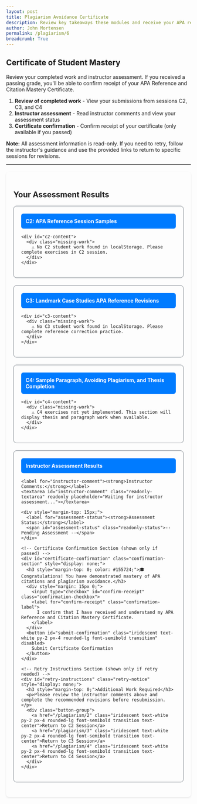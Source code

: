 ```yaml
---
layout: post
title: Plagiarism Avoidance Certificate
description: Review key takeaways these modules and receive your APA reference and citations (anti-plagiarism) mastery certificate. 
author: John Mortensen
permalink: /plagiarism/6
breadcrumb: True
---
```


## Certificate of Student Mastery

Review your completed work and instructor assessment. If you received a passing grade, you'll be able to confirm receipt of your APA Reference and Citation Mastery Certificate.

1. **Review of completed work** - View your submissions from sessions C2, C3, and C4
2. **Instructor assessment** - Read instructor comments and view your assessment status
3. **Certificate confirmation** - Confirm receipt of your certificate (only available if you passed)

**Note:** All assessment information is read-only. If you need to retry, follow the instructor's guidance and use the provided links to return to specific sessions for revisions.

---

<style>
  .certificate-container {
    max-width: 1000px;
    margin: 20px auto;
    padding: 20px;
    border-radius: 8px;
    box-shadow: 0 2px 4px rgba(0,0,0,0.1);
  }
  
  .student-work-card {
    border: 1px solid #6c757d;
    border-radius: 8px;
    padding: 20px;
    margin-bottom: 20px;
  }
  
  .lesson-header {
    background-color: #007bff;
    color: white;
    padding: 12px;
    border-radius: 6px;
    margin-bottom: 15px;
    font-weight: bold;
  }
  
  .work-section {
    border-left: 4px solid #007bff;
    padding: 15px;
    margin: 10px 0;
    border-radius: 4px;
  }
  
  .missing-work {
    border-left: 4px solid #dc3545;
    padding: 15px;
    margin: 10px 0;
    border-radius: 4px;
    color: #721c24;
  }
  
  .readonly-textarea {
    width: 100%;
    min-height: 100px;
    padding: 12px;
    border: 1px solid #e9ecef;
    border-radius: 4px;
    font-family: Arial, sans-serif;
    line-height: 1.6;
    color: #bbc2caff;
    cursor: not-allowed;
  }
  
  .readonly-status {
    padding: 8px 12px;
    border: 1px solid #e9ecef;
    border-radius: 4px;
    font-size: 16px;
    margin-left: 10px;
    color: #495057;
    cursor: not-allowed;
  }
  
  .certificate-notice {
    border: 1px solid #28a745;
    border-radius: 8px;
    padding: 20px;
    margin-bottom: 20px;
    text-align: center;
    font-weight: bold;
    color: #155724;
  }
  
  .retry-notice {
    border: 1px solid #dc3545;
    border-radius: 8px;
    padding: 20px;
    margin-bottom: 20px;
    text-align: center;
    font-weight: bold;
    color: #721c24;
  }
  
  .button-group {
    display: flex;
    gap: 10px;
    margin-top: 15px;
    flex-wrap: wrap;
  }
  
  .confirmation-section {
    border: 2px solid #28a745;
    border-radius: 8px;
    padding: 20px;
    margin: 20px 0;
  }
  
  .confirmation-checkbox {
    margin-right: 10px;
    transform: scale(1.2);
  }
  
  .confirmation-label {
    font-size: 16px;
    font-weight: bold;
    color: #155724;
    cursor: pointer;
  }
</style>

<div class="certificate-container">
  
  <!-- Dynamic Status Notice -->
  <div id="status-notice" style="display: none;"></div>
  
  <h2>Your Assessment Results</h2>
  
  <!-- C2 Work Display -->
  <div class="student-work-card">
    <div class="lesson-header">
      C2: APA Reference Session Samples
    </div>

    <div id="c2-content">
      <div class="missing-work">
        ⚠️ No C2 student work found in localStorage. Please complete exercises in C2 session.
      </div>
    </div>
  </div>
  
  <!-- C3 Work Display -->
  <div class="student-work-card">
    <div class="lesson-header">
      C3: Landmark Case Studies APA Reference Revisions
    </div>

    <div id="c3-content">
      <div class="missing-work">
        ⚠️ No C3 student work found in localStorage. Please complete reference correction practice.
      </div>
    </div>
  </div>
  
  <!-- C4 Work Display (Placeholder for future) -->
  <div class="student-work-card">
    <div class="lesson-header">
      C4: Sample Paragraph, Avoiding Plagiarism, and Thesis Completion
    </div>

    <div id="c4-content">
      <div class="missing-work">
        ⚠️ C4 exercises not yet implemented. This section will display thesis and paragraph work when available.
      </div>
    </div>
  </div>
  
  <!-- Instructor Assessment (Read-Only) -->
  <div class="student-work-card">
    <div class="lesson-header">
      Instructor Assessment Results
    </div>

    <label for="instructor-comment"><strong>Instructor Comments:</strong></label>
    <textarea id="instructor-comment" class="readonly-textarea" readonly placeholder="Waiting for instructor assessment..."></textarea>
    
    <div style="margin-top: 15px;">
      <label for="assessment-status"><strong>Assessment Status:</strong></label>
      <span id="assessment-status" class="readonly-status">-- Pending Assessment --</span>
    </div>
    
    <!-- Certificate Confirmation Section (shown only if passed) -->
    <div id="certificate-confirmation" class="confirmation-section" style="display: none;">
      <h3 style="margin-top: 0; color: #155724;">🎓 Congratulations! You have demonstrated mastery of APA citations and plagiarism avoidance.</h3>
      <div style="margin: 15px 0;">
        <input type="checkbox" id="confirm-receipt" class="confirmation-checkbox">
        <label for="confirm-receipt" class="confirmation-label">
          I confirm that I have received and understand my APA Reference and Citation Mastery Certificate.
        </label>
      </div>
      <button id="submit-confirmation" class="iridescent text-white py-2 px-4 rounded-lg font-semibold transition" disabled>
        Submit Certificate Confirmation
      </button>
    </div>
    
    <!-- Retry Instructions Section (shown only if retry needed) -->
    <div id="retry-instructions" class="retry-notice" style="display: none;">
      <h3 style="margin-top: 0;">Additional Work Required</h3>
      <p>Please review the instructor comments above and complete the recommended revisions before resubmission.</p>
      <div class="button-group">
        <a href="/plagiarism/2" class="iridescent text-white py-2 px-4 rounded-lg font-semibold transition text-center">Return to C2 Session</a>
        <a href="/plagiarism/3" class="iridescent text-white py-2 px-4 rounded-lg font-semibold transition text-center">Return to C3 Session</a>
        <a href="/plagiarism/4" class="iridescent text-white py-2 px-4 rounded-lg font-semibold transition text-center">Return to C4 Session</a>
      </div>
    </div>
  </div>
  
  <div id="status-message" style="margin: 10px 0; padding: 8px; border-radius: 4px; display: none;"></div>
</div>

<script>
document.addEventListener("DOMContentLoaded", function() {

    // Status message helper function
    function showStatusMessage(message, type) {
        const statusDiv = document.getElementById("status-message");
        statusDiv.textContent = message;
        statusDiv.style.display = "block";

        switch(type) {
            case "success":
                statusDiv.style.backgroundColor = "#d1ecf1";
                statusDiv.style.color = "#0c5460";
                statusDiv.style.border = "1px solid #bee5eb";
                break;
            case "error":
                statusDiv.style.backgroundColor = "#e9ecef";
                statusDiv.style.color = "#495057";
                statusDiv.style.border = "1px solid #6c757d";
                break;
            case "info":
                statusDiv.style.backgroundColor = "#d1ecf1";
                statusDiv.style.color = "#0c5460";
                statusDiv.style.border = "1px solid #bee5eb";
                break;
        }

        setTimeout(() => {
            statusDiv.style.display = "none";
        }, 4000);
    }

    // Load and display student work (same as C5 but read-only)
    function loadStudentWork() {
        // Helper function to safely get value or show 'Not available'
        function safeValue(obj, path, defaultValue = 'Not available') {
            return path.split('.').reduce((current, key) => current && current[key], obj) || defaultValue;
        }

        // Load C2 Work - Check both new individual keys and old assessment format
        const c2Container = document.getElementById('c2-content');
        const c2_1_data = localStorage.getItem('plagiarism-c2-1');
        const c2_2_data = localStorage.getItem('plagiarism-c2-2');
        const c2AssessmentData = localStorage.getItem('plagiarism-c2-assessment');

        let c2HasData = false;
        let c2Content = '';

        if (c2_1_data || c2_2_data || c2AssessmentData) {
            c2HasData = true;
            c2Content = '<div class="work-section">';

            // Try to get data from individual exercises first
            if (c2_1_data) {
                try {
                    const salemData = JSON.parse(c2_1_data);
                    const saveDate = new Date(salemData.timestamp).toLocaleString();
                    c2Content += `
                        <strong>📅 Salem Exercise Completed:</strong> ${saveDate}<br><br>
                        <strong>Salem's Citation Exercise:</strong><br>
                        <em>Original Uncited Text:</em><br>
                        <div style="padding: 8px; border-radius: 4px; margin: 5px 0;">
                            ${safeValue(salemData, 'uncited')}
                        </div>
                        <em>In-text Citation:</em><br>
                        <div style="padding: 8px; border-radius: 4px; margin: 5px 0;">
                            ${safeValue(salemData, 'citation')}
                        </div>
                        <em>Reference List Entry:</em><br>
                        <div style="padding: 8px; border-radius: 4px; margin: 5px 0;">
                            ${safeValue(salemData, 'reference')}
                        </div><br>
                    `;
                } catch (error) {
                    c2Content += '<div style="color: red;">❌ Error loading Salem exercise data</div><br>';
                }
            }

            if (c2_2_data) {
                try {
                    const comparisonData = JSON.parse(c2_2_data);
                    const saveDate = new Date(comparisonData.timestamp).toLocaleString();
                    c2Content += `
                        <strong>📅 Comparison Exercise Completed:</strong> ${saveDate}<br><br>
                        <strong>Comparison Exercise:</strong><br>
                        <em>Uncited Version (showing plagiarism):</em><br>
                        <div style="padding: 8px; border-radius: 4px; margin: 5px 0;">
                            ${safeValue(comparisonData, 'uncited')}
                        </div>
                        <em>Properly Cited Version:</em><br>
                        <div style="padding: 8px; border-radius: 4px; margin: 5px 0;">
                            ${safeValue(comparisonData, 'cited')}
                        </div>
                        <em>Reference List:</em><br>
                        <div style="padding: 8px; border-radius: 4px; margin: 5px 0;">
                            ${safeValue(comparisonData, 'references')}
                        </div>
                    `;
                } catch (error) {
                    c2Content += '<div style="color: red;">❌ Error loading comparison exercise data</div>';
                }
            }

            // Fallback to old assessment format if individual exercises not found
            if (!c2_1_data && !c2_2_data && c2AssessmentData) {
                try {
                    const c2Work = JSON.parse(c2AssessmentData);
                    const completedDate = new Date(c2Work.timestamp).toLocaleString();
                    c2Content += `
                        <strong>📅 Assessment Completed:</strong> ${completedDate}<br><br>
                        <strong>Salem's Citation Exercise:</strong><br>
                        <em>Original Uncited Text:</em><br>
                        <div style="padding: 8px; border-radius: 4px; margin: 5px 0;">
                            ${safeValue(c2Work, 'studentWork.salemExercise.uncited')}
                        </div>
                        <em>In-text Citation:</em><br>
                        <div style="padding: 8px; border-radius: 4px; margin: 5px 0;">
                            ${safeValue(c2Work, 'studentWork.salemExercise.citation')}
                        </div>
                        <em>Reference List Entry:</em><br>
                        <div style="padding: 8px; border-radius: 4px; margin: 5px 0;">
                            ${safeValue(c2Work, 'studentWork.salemExercise.reference')}
                        </div>
                        <strong>Comparison Exercise:</strong><br>
                        <em>Uncited Version:</em><br>
                        <div style="padding: 8px; border-radius: 4px; margin: 5px 0;">
                            ${safeValue(c2Work, 'studentWork.comparisonExercise.uncited')}
                        </div>
                        <em>Properly Cited Version:</em><br>
                        <div style="padding: 8px; border-radius: 4px; margin: 5px 0;">
                            ${safeValue(c2Work, 'studentWork.comparisonExercise.cited')}
                        </div>
                        <em>Reference List:</em><br>
                        <div style="padding: 8px; border-radius: 4px; margin: 5px 0;">
                            ${safeValue(c2Work, 'studentWork.comparisonExercise.references')}
                        </div>
                    `;
                } catch (error) {
                    c2Content += '<div style="color: red;">❌ Error loading C2 assessment data</div>';
                }
            }

            c2Content += '</div>';
        }

        if (c2HasData) {
            c2Container.innerHTML = c2Content;
        }

        // Load C3 Work - Check both new individual keys and old assessment format
        const c3Container = document.getElementById('c3-content');
        const c3_1_data = localStorage.getItem('plagiarism-c3-1');
        const c3_2_data = localStorage.getItem('plagiarism-c3-2');
        const c3AssessmentData = localStorage.getItem('plagiarism-c3-assessment');

        let c3HasData = false;
        let c3Content = '';

        if (c3_1_data || c3_2_data || c3AssessmentData) {
            c3HasData = true;
            c3Content = '<div class="work-section">';

            // Try to get data from individual exercises first
            if (c3_1_data) {
                try {
                    const taylorData = JSON.parse(c3_1_data);
                    const saveDate = new Date(taylorData.timestamp).toLocaleString();
                    c3Content += `
                        <strong>📅 Taylor Swift Exercise Completed:</strong> ${saveDate}<br><br>
                        <strong>Taylor Swift Reference Correction:</strong><br>
                        <em>Original weak reference:</em> ${safeValue(taylorData, 'originalReference', 'MSN. (2025). Taylor Swift\'s legal odyssey...')}<br>
                        <em>Student's improved version:</em><br>
                        <div style="padding: 8px; border-radius: 4px; margin: 5px 0;">
                            ${safeValue(taylorData, 'correctedReference')}
                        </div><br>
                    `;
                } catch (error) {
                    c3Content += '<div style="color: red;">❌ Error loading Taylor Swift exercise data</div><br>';
                }
            }

            if (c3_2_data) {
                try {
                    const peteData = JSON.parse(c3_2_data);
                    const saveDate = new Date(peteData.timestamp).toLocaleString();
                    c3Content += `
                        <strong>📅 Pete Hegseth Exercise Completed:</strong> ${saveDate}<br><br>
                        <strong>Pete Hegseth Reference Correction:</strong><br>
                        <em>Original weak reference:</em> ${safeValue(peteData, 'originalReference', 'News source on 2025 academic misconduct cases.')}<br>
                        <em>Student's improved version:</em><br>
                        <div style="padding: 8px; border-radius: 4px; margin: 5px 0;">
                            ${safeValue(peteData, 'correctedReference')}
                        </div>
                    `;
                } catch (error) {
                    c3Content += '<div style="color: red;">❌ Error loading Pete Hegseth exercise data</div>';
                }
            }

            // Fallback to old assessment format if individual exercises not found
            if (!c3_1_data && !c3_2_data && c3AssessmentData) {
                try {
                    const c3Work = JSON.parse(c3AssessmentData);
                    const completedDate = new Date(c3Work.timestamp).toLocaleString();
                    c3Content += `
                        <strong>📅 Assessment Completed:</strong> ${completedDate}<br><br>
                        <strong>Taylor Swift Reference Correction:</strong><br>
                        <em>Original weak reference:</em> MSN. (2025). Taylor Swift's legal odyssey...<br>
                        <em>Student's improved version:</em><br>
                        <div style="padding: 8px; border-radius: 4px; margin: 5px 0;">
                            ${safeValue(c3Work, 'studentWork.taylorSwiftReference')}
                        </div>
                        <strong>Pete Hegseth Reference Correction:</strong><br>
                        <em>Original weak reference:</em> News source on 2025 academic misconduct cases.<br>
                        <em>Student's improved version:</em><br>
                        <div style="padding: 8px; border-radius: 4px; margin: 5px 0;">
                            ${safeValue(c3Work, 'studentWork.peteHegsethReference')}
                        </div>
                    `;
                } catch (error) {
                    c3Content += '<div style="color: red;">❌ Error loading C3 assessment data</div>';
                }
            }

            c3Content += '</div>';
        }

        if (c3HasData) {
            c3Container.innerHTML = c3Content;
        }

        // Load C4 Work - Parse from assessment data (submitted work)
        const c4Container = document.getElementById('c4-content');
        const c4AssessmentData = localStorage.getItem('plagiarism-c4-assessment');

        if (c4AssessmentData) {
            try {
                const c4Work = JSON.parse(c4AssessmentData);
                const completedDate = new Date(c4Work.timestamp).toLocaleString();
                const isCompleted = c4Work.completed !== false;
                const statusIcon = isCompleted ? '✅' : '📝';
                const statusText = isCompleted ? 'Submitted for Grading' : 'Draft Only';

                c4Container.innerHTML = `
                    <div class="work-section">
                        <strong>📅 ${isCompleted ? 'Completed' : 'Last Saved'}:</strong> ${completedDate}<br><br>
                        <strong>Status:</strong> ${statusIcon} ${statusText}<br>
                        <strong>Writing Analysis Mode:</strong> ${safeValue(c4Work, 'studentWork.analysisMode')}<br>
                        <strong>Word Count:</strong> ${safeValue(c4Work, 'studentWork.wordCount')}<br><br>
                        <strong>Student Writing Sample:</strong><br>
                        <div style="padding: 8px; border-radius: 4px; margin: 5px 0; white-space: pre-wrap; max-height: 200px; overflow-y: auto;">${safeValue(c4Work, 'studentWork.writingContent')}</div>
                    </div>
                `;
            } catch (error) {
                c4Container.innerHTML = '<div class="missing-work">❌ Error loading C4 data: ' + error.message + '</div>';
            }
        }
    }

    // Load instructor assessment and update UI accordingly
    function loadInstructorAssessment() {
        try {
            const saved = localStorage.getItem('plagiarism-instructor-assessment');
            if (saved) {
                const data = JSON.parse(saved);
                document.getElementById("instructor-comment").value = data.instructorComment;
                document.getElementById("assessment-status").textContent =
                    data.assessmentStatus === 'pass' ? 'Pass - Demonstrates Mastery' :
                    data.assessmentStatus === 'retry' ? 'Retry - Needs Additional Work' :
                    '-- Pending Assessment --';

                const saveDate = new Date(data.timestamp).toLocaleString();
                const statusNotice = document.getElementById("status-notice");

                if (data.assessmentStatus === 'pass') {
                    statusNotice.className = "certificate-notice";
                    statusNotice.textContent = `🎓 Assessment Completed: ${saveDate} - Congratulations on achieving mastery!`;
                    statusNotice.style.display = "block";

                    // Show certificate confirmation section
                    document.getElementById("certificate-confirmation").style.display = "block";
                    document.getElementById("retry-instructions").style.display = "none";

                } else if (data.assessmentStatus === 'retry') {
                    statusNotice.className = "retry-notice";
                    statusNotice.textContent = `Assessment Completed: ${saveDate} - Additional work required`;
                    statusNotice.style.display = "block";

                    // Show retry instructions section
                    document.getElementById("retry-instructions").style.display = "block";
                    document.getElementById("certificate-confirmation").style.display = "none";
                }
            } else {
                document.getElementById("instructor-comment").placeholder = "Waiting for instructor assessment...";
                document.getElementById("assessment-status").textContent = "-- Pending Assessment --";
            }
        } catch (error) {
            showStatusMessage("❌ Failed to load assessment: " + error.message, "error");
        }
    }

    // Handle certificate confirmation checkbox
    document.getElementById("confirm-receipt").onchange = function() {
        const submitButton = document.getElementById("submit-confirmation");
        submitButton.disabled = !this.checked;

        if (this.checked) {
            submitButton.style.opacity = "1";
            submitButton.style.cursor = "pointer";
        } else {
            submitButton.style.opacity = "0.6";
            submitButton.style.cursor = "not-allowed";
        }
    };

    // Handle certificate confirmation submission
    document.getElementById("submit-confirmation").onclick = function() {
        if (!document.getElementById("confirm-receipt").checked) {
            showStatusMessage("⚠️ Please check the confirmation box before submitting", "error");
            return;
        }

        try {
            const confirmationData = {
                confirmed: true,
                confirmationDate: new Date().toISOString(),
                studentConfirmation: "I confirm that I have received and understand my APA Reference and Citation Mastery Certificate."
            };

            localStorage.setItem('plagiarism-certificate-confirmation', JSON.stringify(confirmationData));

            // Update the UI to show confirmation success
            const confirmationSection = document.getElementById("certificate-confirmation");
            confirmationSection.innerHTML = `
                <h3 style="margin-top: 0; color: #155724;">✅ Certificate Confirmation Received</h3>
                <p style="color: #155724;">
                    Thank you for confirming receipt of your APA Reference and Citation Mastery Certificate.
                    Your confirmation was recorded on ${new Date().toLocaleString()}.
                </p>
                <p style="color: #155724; font-weight: bold;">
                    You have successfully completed the Plagiarism Avoidance Workshop!
                </p>
            `;

            showStatusMessage("Certificate confirmation submitted successfully!", "success");
        } catch (error) {
            showStatusMessage("❌ Failed to save confirmation: " + error.message, "error");
        }
    };

    // Initial load
    loadStudentWork();
    loadInstructorAssessment();

    // Check if certificate was already confirmed
    const existingConfirmation = localStorage.getItem('plagiarism-certificate-confirmation');
    if (existingConfirmation) {
        try {
            const confirmationData = JSON.parse(existingConfirmation);
            if (confirmationData.confirmed) {
                const confirmationSection = document.getElementById("certificate-confirmation");
                if (confirmationSection.style.display !== "none") {
                    const confirmDate = new Date(confirmationData.confirmationDate).toLocaleString();
                    confirmationSection.innerHTML = `
                        <h3 style="margin-top: 0; color: #155724;">✅ Certificate Confirmation Received</h3>
                        <p style="color: #155724;">
                            Thank you for confirming receipt of your APA Reference and Citation Mastery Certificate.
                            Your confirmation was recorded on ${confirmDate}.
                        </p>
                        <p style="color: #155724; font-weight: bold;">
                            You have successfully completed the Plagiarism Avoidance Workshop!
                        </p>
                    `;
                }
            }
        } catch (error) {
            console.log("Error loading existing confirmation:", error);
        }
    }
});
</script>

